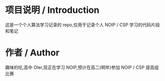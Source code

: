 # 项目说明 / Introduction

这是一个个人算法学习记录的 repo,仅用于记录个人 NOIP / CSP 学习的代码片段和笔记

# 作者 / Author

趣味的吃,高中 OIer,现正在学习 NOIP,预计在高二(明年)参加 NOIP / CSP 提高组比赛